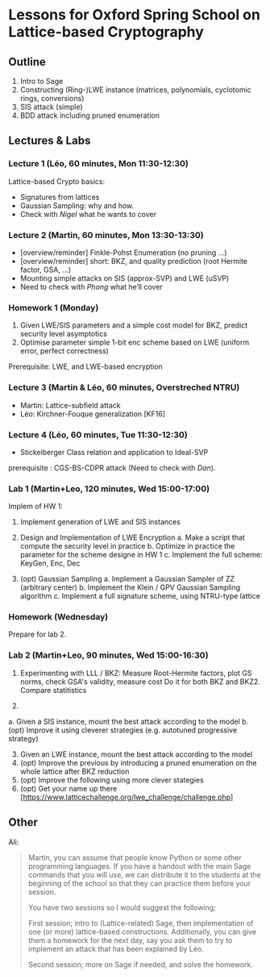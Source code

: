 # Lessons for Oxford Spring School on Lattice-based Cryptography

## Outline ##

1. Intro to Sage
2. Constructing (Ring-)LWE instance (matrices, polynomials, cyclotomic rings, conversions)
3. SIS attack (simple)
4. BDD attack including pruned enumeration

## Lectures & Labs ##

### Lecture 1 (Léo, 60 minutes, Mon 11:30-12:30)

Lattice-based Crypto basics:
- Signatures from lattices
- Gaussian Sampling: why and how.
- Check with *Nigel* what he wants to cover

### Lecture 2 (Martin, 60 minutes, Mon 13:30-13:30)

- [overview/reminder] Finkle-Pohst Enumeration (no pruning …)
- [overview/reminder] short: BKZ, and quality prediction (root Hermite factor, GSA, …)
- Mounting simple attacks on SIS (approx-SVP) and LWE (uSVP) 
- Need to check with *Phong* what he’ll cover

### Homework 1 (Monday)

1. Given LWE/SIS parameters and a simple cost model for BKZ, predict security level asymptotics
2. Optimise parameter simple 1-bit enc scheme based on LWE (uniform error, perfect correctness)

Prerequisite: LWE, and LWE-based encryption

### Lecture 3 (Martin & Léo, 60 minutes, Overstreched NTRU)

- Martin: Lattice-subfield attack
- Léo: Kirchner-Fouque generalization [KF16]

### Lecture 4 (Léo, 60 minutes, Tue 11:30-12:30)

- Stickelberger Class relation and application to Ideal-SVP

prerequisite : 
CGS-BS-CDPR attack (Need to check with *Dan*).

### Lab 1 (Martin+Leo, 120 minutes, Wed 15:00-17:00)

Implem of HW 1:
1. Implement generation of LWE and SIS instances

2. Design and Implementation of LWE Encryption
  a. Make a script that compute the security level in practice
  b. Optimize in practice the parameter for the scheme designe in HW 1
  c. Implement the full scheme: KeyGen, Enc, Dec

3. (opt) Gaussian Sampling
  a. Implement a Gaussian Sampler of ZZ (arbitrary center)
  b. Implement the Klein / GPV Gaussian Sampling algorithm
  c. Implement a full signature scheme, using NTRU-type lattice

### Homework (Wednesday)

Prepare for lab 2.

### Lab 2 (Martin+Leo, 90 minutes, Wed 15:00-16:30)

1. Experimenting with LLL / BKZ:
Measure Root-Hermite factors, plot GS norms, check GSA's validity, measure cost
Do it for both BKZ and BKZ2. Compare statitistics

2. 
  a. Given a SIS instance, mount the best attack according to the model
  b. (opt) Improve it using cleverer strategies (e.g. autotuned progressive strategy)

3. Given an LWE instance, mount the best attack according to the model
4. (opt) Improve the previous by introducing a pruned enumeration on the whole lattice after BKZ reduction
5. (opt) Improve the following using more clever stategies
6. (opt) Get your name up there [https://www.latticechallenge.org/lwe_challenge/challenge.php]

## Other ##

Ali:  
> Martin, you can assume that people know Python or some other programming languages. If you have a handout with the main Sage commands that you will use, we can distribute it to the students at the beginning of the school so that they can practice them before your session. 
>  
> You have two sessions so I would suggest the following;
>  
> First session; intro to (Lattice-related) Sage, then implementation of one (or more) lattice-based constructions. Additionally, you can give them a homework for the next day, say you ask them to try to implement an attack that has been explained by Léo.
>  
> Second session; more on Sage if needed, and solve the homework.
